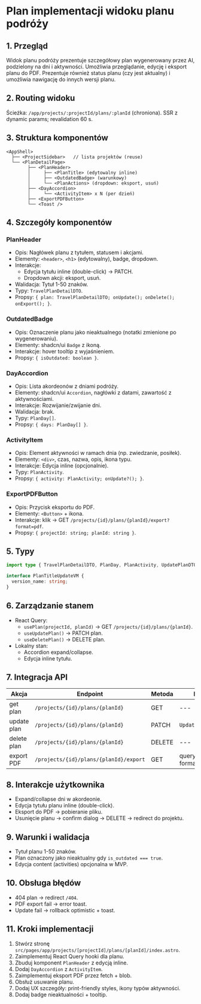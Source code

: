 # Plan implementacji widoku planu podróży

## 1. Przegląd

Widok planu podróży prezentuje szczegółowy plan wygenerowany przez AI, podzielony na dni i aktywności. Umożliwia przeglądanie, edycję i eksport planu do PDF. Prezentuje również status planu (czy jest aktualny) i umożliwia nawigację do innych wersji planu.

## 2. Routing widoku

Ścieżka: `/app/projects/:projectId/plans/:planId` (chroniona). SSR z dynamic params; revalidation 60 s.

## 3. Struktura komponentów

```
<AppShell>
  ├── <ProjectSidebar>   // lista projektów (reuse)
  └── <PlanDetailPage>
        ├── <PlanHeader>
        │     ├── <PlanTitle> (edytowalny inline)
        │     ├── <OutdatedBadge> (warunkowy)
        │     └── <PlanActions> (dropdown: eksport, usuń)
        ├── <DayAccordion>
        │     └── <ActivityItem> x N (per dzień)
        ├── <ExportPDFButton>
        └── <Toast />
```

## 4. Szczegóły komponentów

### PlanHeader

- Opis: Nagłówek planu z tytułem, statusem i akcjami.
- Elementy: `<header>`, `<h1>` (edytowalny), badge, dropdown.
- Interakcje:
  - Edycja tytułu inline (double-click) → PATCH.
  - Dropdown akcji: eksport, usuń.
- Walidacja: Tytuł 1-50 znaków.
- Typy: `TravelPlanDetailDTO`.
- Propsy: `{ plan: TravelPlanDetailDTO; onUpdate(); onDelete(); onExport(); }`.

### OutdatedBadge

- Opis: Oznaczenie planu jako nieaktualnego (notatki zmienione po wygenerowaniu).
- Elementy: shadcn/ui `Badge` z ikoną.
- Interakcje: hover tooltip z wyjaśnieniem.
- Propsy: `{ isOutdated: boolean }`.

### DayAccordion

- Opis: Lista akordeonów z dniami podróży.
- Elementy: shadcn/ui `Accordion`, nagłówki z datami, zawartość z aktywnościami.
- Interakcje: Rozwijanie/zwijanie dni.
- Walidacja: brak.
- Typy: `PlanDay[]`.
- Propsy: `{ days: PlanDay[] }`.

### ActivityItem

- Opis: Element aktywności w ramach dnia (np. zwiedzanie, posiłek).
- Elementy: `<div>`, czas, nazwa, opis, ikona typu.
- Interakcje: Edycja inline (opcjonalnie).
- Typy: `PlanActivity`.
- Propsy: `{ activity: PlanActivity; onUpdate?(); }`.

### ExportPDFButton

- Opis: Przycisk eksportu do PDF.
- Elementy: `<Button>` + ikona.
- Interakcje: klik → GET `/projects/{id}/plans/{planId}/export?format=pdf`.
- Propsy: `{ projectId: string; planId: string }`.

## 5. Typy

```ts
import type { TravelPlanDetailDTO, PlanDay, PlanActivity, UpdatePlanDTO } from "@/types";

interface PlanTitleUpdateVM {
  version_name: string;
}
```

## 6. Zarządzanie stanem

- React Query:
  - `usePlan(projectId, planId)` → GET `/projects/{id}/plans/{planId}`.
  - `useUpdatePlan()` → PATCH plan.
  - `useDeletePlan()` → DELETE plan.
- Lokalny stan:
  - Accordion expand/collapse.
  - Edycja inline tytułu.

## 7. Integracja API

| Akcja       | Endpoint                               | Metoda | Req               | Res                   |
| ----------- | -------------------------------------- | ------ | ----------------- | --------------------- |
| get plan    | `/projects/{id}/plans/{planId}`        | GET    | ---               | `TravelPlanDetailDTO` |
| update plan | `/projects/{id}/plans/{planId}`        | PATCH  | `UpdatePlanDTO`   | dto                   |
| delete plan | `/projects/{id}/plans/{planId}`        | DELETE | ---               | ---                   |
| export PDF  | `/projects/{id}/plans/{planId}/export` | GET    | query: format=pdf | binary PDF            |

## 8. Interakcje użytkownika

- Expand/collapse dni w akordeonie.
- Edycja tytułu planu inline (double-click).
- Eksport do PDF → pobieranie pliku.
- Usunięcie planu → confirm dialog → DELETE → redirect do projektu.

## 9. Warunki i walidacja

- Tytuł planu 1-50 znaków.
- Plan oznaczony jako nieaktualny gdy `is_outdated === true`.
- Edycja content (activities) opcjonalna w MVP.

## 10. Obsługa błędów

- 404 plan → redirect `/404`.
- PDF export fail → error toast.
- Update fail → rollback optimistic + toast.

## 11. Kroki implementacji

1. Stwórz stronę `src/pages/app/projects/[projectId]/plans/[planId]/index.astro`.
2. Zaimplementuj React Query hooki dla planu.
3. Zbuduj komponent `PlanHeader` z edycją inline.
4. Dodaj `DayAccordion` z `ActivityItem`.
5. Zaimplementuj eksport PDF przez fetch + blob.
6. Obsłuż usuwanie planu.
7. Dodaj UX szczegóły: print-friendly styles, ikony typów aktywności.
8. Dodaj badge nieaktualności + tooltip.
